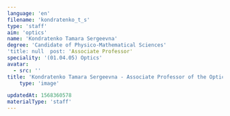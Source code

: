 ```yaml
---
language: 'en'
filename: 'kondratenko_t_s'
type: 'staff'
aim: 'optics'
name: 'Kondratenko Tamara Sergeevna'
degree: 'Candidate of Physico-Mathematical Sciences'
'title: null  post: 'Associate Professor'
speciality: '(01.04.05) Optics'
avatar:
  - src: ''
title: 'Kondratenko Tamara Sergeevna - Associate Professor of the Optics and spectroscopy Department'
    type: 'image'

updatedAt: 1568360578
materialType: 'staff'
---
```


